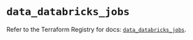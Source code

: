 # `data_databricks_jobs`

Refer to the Terraform Registry for docs: [`data_databricks_jobs`](https://registry.terraform.io/providers/databricks/databricks/1.64.1/docs/data-sources/jobs).
